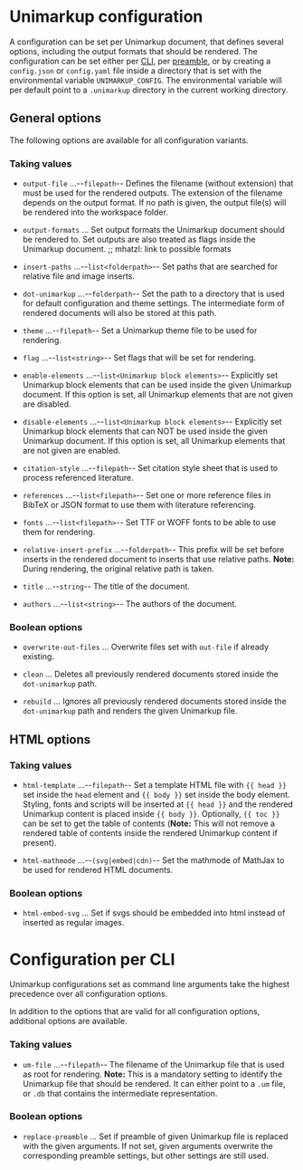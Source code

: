 
# Unimarkup configuration

A configuration can be set per Unimarkup document, that defines several options, including the output formats that should be rendered.
The configuration can be set either per [CLI](#configuration-per-cli), per [preamble](Frontend_Reference.md#preamble), or by creating a `config.json` or `config.yaml` file inside a directory that is set with the environmental variable `UNIMARKUP_CONFIG`. 
The environmental variable will per default point to a `.unimarkup` directory in the current working directory. 

## General options

The following options are available for all configuration variants.

### Taking values

- `output-file` ...--`filepath`-- Defines the filename (without extension) that must be used for the rendered outputs. The extension of the filename depends on the output format.
                    If no path is given, the output file(s) will be rendered into the workspace folder.

- `output-formats` ... Set output formats the Unimarkup document should be rendered to. Set outputs are also treated as flags inside the Unimarkup document. ;; mhatzl: link to possible formats

- `insert-paths` ...--`list<folderpath>`-- Set paths that are searched for relative file and image inserts.

- `dot-unimarkup` ...--`folderpath`-- Set the path to a directory that is used for default configuration and theme settings. The intermediate form of rendered documents will also be stored at this path.

- `theme` ...--`filepath`-- Set a Unimarkup theme file to be used for rendering.

- `flag` ...--`list<string>`-- Set flags that will be set for rendering.

- `enable-elements` ...--`list<Unimarkup block elements>`-- Explicitly set Unimarkup block elements that can be used inside the given Unimarkup document. If this option is set, all Unimarkup elements that are not given are disabled.

- `disable-elements` ...--`list<Unimarkup block elements>`-- Explicitly set Unimarkup block elements that can NOT be used inside the given Unimarkup document. If this option is set, all Unimarkup elements that are not given are enabled.

- `citation-style` ...--`filepath`-- Set citation style sheet that is used to process referenced literature.

- `references` ...--`list<filepath>`-- Set one or more reference files in BibTeX or JSON format to use them with literature referencing.

- `fonts` ...--`list<filepath>`-- Set TTF or WOFF fonts to be able to use them for rendering.

- `relative-insert-prefix` ...--`folderpath`-- This prefix will be set before inserts in the rendered document to inserts that use relative paths. **Note:** During rendering, the original relative path is taken.

- `title` ...--`string`-- The title of the document.

- `authors` ...--`list<string>`-- The authors of the document.

### Boolean options

- `overwrite-out-files` ... Overwrite files set with `out-file` if already existing.

- `clean` ... Deletes all previously rendered documents stored inside the `dot-unimarkup` path.

- `rebuild` ... Ignores all previously rendered documents stored inside the `dot-unimarkup` path and renders the given Unimarkup file.

## HTML options
### Taking values

- `html-template` ...--`filepath`-- Set a template HTML file with `{{ head }}` set inside the `head` element and `{{ body }}` set inside the body element.
                      Styling, fonts and scripts will be inserted at `{{ head }}` and the rendered Unimarkup content is placed inside `{{ body }}`.
                      Optionally, `{{ toc }}` can be set to get the table of contents (**Note:** This will not remove a rendered table of contents inside the rendered Unimarkup content if present).

- `html-mathmode` ...--`(svg|embed|cdn)`-- Set the mathmode of MathJax to be used for rendered HTML documents.

### Boolean options

- `html-embed-svg` ... Set if svgs should be embedded into html instead of inserted as regular images.

# Configuration per CLI

Unimarkup configurations set as command line arguments take the highest precedence over all configuration options.

In addition to the options that are valid for all configuration options, additional options are available.

### Taking values

- `um-file` ...--`filepath`-- The filename of the Unimarkup file that is used as root for rendering. **Note:** This is a mandatory setting to identify the Unimarkup file that should be rendered.
                It can either point to a `.um` file, or `.db` that contains the intermediate representation.

### Boolean options

- `replace-preamble` ... Set if preamble of given Unimarkup file is replaced with the given arguments. If not set, given arguments overwrite the corresponding preamble settings, but other settings are still used.

